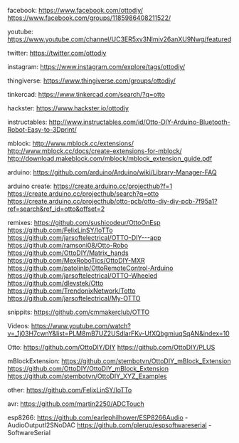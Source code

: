 facebook:
https://www.facebook.com/ottodiy/
https://www.facebook.com/groups/1185986408211522/

youtube:
https://www.youtube.com/channel/UC3ER5xv3Nlmiv26anXU9Nwg/featured

twitter:
https://twitter.com/ottodiy

instagram:
https://www.instagram.com/explore/tags/ottodiy/

thingiverse:
https://www.thingiverse.com/groups/ottodiy/

tinkercad:
https://www.tinkercad.com/search/?q=otto

hackster:
https://www.hackster.io/ottodiy

instructables:
http://www.instructables.com/id/Otto-DIY-Arduino-Bluetooth-Robot-Easy-to-3Dprint/

mblock:
http://www.mblock.cc/extensions/
http://www.mblock.cc/docs/create-extensions-for-mblock/
http://download.makeblock.com/mblock/mblock_extension_guide.pdf

arduino:
https://github.com/arduino/Arduino/wiki/Library-Manager-FAQ

arduino create:
https://create.arduino.cc/projecthub?f=1
https://create.arduino.cc/projecthub/search?q=otto
https://create.arduino.cc/projecthub/otto-pcb/otto-diy-diy-pcb-7f95a1?ref=search&ref_id=otto&offset=2

remixes:
https://github.com/sushicodeur/OttoOnEsp
https://github.com/FelixLinSY/IoTTo
https://github.com/jarsoftelectrical/OTTO-DIY---app
https://github.com/ramsoni08/Otto-Robo
https://github.com/OttoDIY/Matrix_hands
https://github.com/MexRoboTics/OttoDIY-MXR
https://github.com/patolinlp/OttoRemoteControl-Arduino
https://github.com/jarsoftelectrical/OTTO-Wheeled
https://github.com/dlevstek/Otto
https://github.com/TrendonixNetwork/Totto
https://github.com/jarsoftelectrical/My-OTTO

snippits:
https://github.com/cmmakerclub/OTTO

Videos:
https://www.youtube.com/watch?v=_1j03H7cwnY&list=PLM8mB7UZ2USdlarFKv-UfXQbgmiuqSqAN&index=10

Otto:
https://github.com/OttoDIY/DIY
https://github.com/OttoDIY/PLUS

mBlockExtension:
https://github.com/stembotvn/OttoDIY_mBlock_Extension
https://github.com/OttoDIY/OttoDIY_mBlock_Extension
https://github.com/stembotvn/OttoDIY_XYZ_Examples

other:
https://github.com/FelixLinSY/IoTTo

avr:
https://github.com/martin2250/ADCTouch

esp8266:
https://github.com/earlephilhower/ESP8266Audio - AudioOutputI2SNoDAC
https://github.com/plerup/espsoftwareserial - SoftwareSerial

